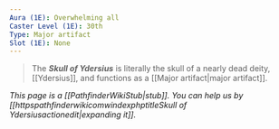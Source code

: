 ```yaml
---
Aura (1E): Overwhelming all
Caster Level (1E): 30th
Type: Major artifact
Slot (1E): None
---
```


> The ***Skull of Ydersius*** is literally the skull of a nearly dead deity, [[Ydersius]], and functions as a [[Major artifact|major artifact]].



*This page is a [[PathfinderWikiStub|stub]]. You can help us by [[httpspathfinderwikicomwindexphptitleSkull of Ydersiusactionedit|expanding it]].*







